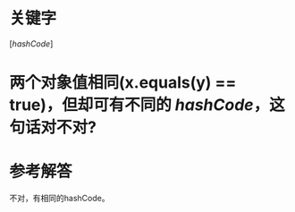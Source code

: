 # 关键字

\[_hashCode_\]

# 两个对象值相同\(x.equals\(y\) == true\)，但却可有不同的 _hashCode_，这句话对不对?

# 参考解答

不对，有相同的hashCode。

